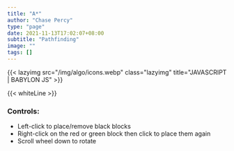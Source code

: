 ```yaml
---
title: "A*"
author: "Chase Percy"
type: "page"
date: 2021-11-13T17:02:07+08:00
subtitle: "Pathfinding"
image: ""
tags: []
---
```


{{< lazyimg src="/img/algo/icons.webp" class="lazyimg" title="JAVASCRIPT | BABYLON JS" >}}

{{< whiteLine >}}

### Controls:
- Left-click to place/remove black blocks
- Right-click on the red or green block then click to place them again
- Scroll wheel down to rotate
